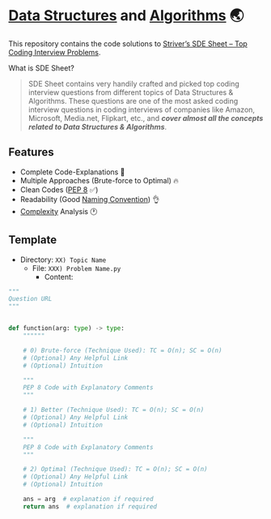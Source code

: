 # [Data Structures](https://en.wikipedia.org/wiki/Data_structure) and [Algorithms](https://en.wikipedia.org/wiki/Algorithm) 🌏


This repository contains the code solutions to [Striver’s SDE Sheet – Top Coding Interview Problems](https://takeuforward.org/interviews/strivers-sde-sheet-top-coding-interview-problems).

What is SDE Sheet? 
> SDE Sheet contains very handily crafted and picked top coding interview questions from different topics of Data Structures & Algorithms. These questions are one of the most asked coding interview questions in coding interviews of companies like Amazon, Microsoft, Media.net, Flipkart, etc., and ***cover almost all the concepts related to Data Structures & Algorithms***.


## Features

- Complete Code-Explanations 🙌
- Multiple Approaches (Brute-force to Optimal) 🔥
- Clean Codes ([PEP 8](https://www.python.org/dev/peps/pep-0008) ✅)
- Readability (Good [Naming Convention](https://en.wikipedia.org/wiki/Naming_convention_(programming))) 👌
- [Complexity](https://en.wikipedia.org/wiki/Computational_complexity) Analysis 🕐


## Template

- Directory: `XX) Topic Name`
  - File: `XXX) Problem Name.py`
    - Content: 

```py
"""
Question URL
"""


def function(arg: type) -> type:
    """"""

    # 0) Brute-force (Technique Used): TC = O(n); SC = O(n)
    # (Optional) Any Helpful Link
    # (Optional) Intuition

    """
    PEP 8 Code with Explanatory Comments
    """

    # 1) Better (Technique Used): TC = O(n); SC = O(n)
    # (Optional) Any Helpful Link
    # (Optional) Intuition

    """
    PEP 8 Code with Explanatory Comments
    """

    # 2) Optimal (Technique Used): TC = O(n); SC = O(n)
    # (Optional) Any Helpful Link
    # (Optional) Intuition

    ans = arg  # explanation if required
    return ans  # explanation if required

```
